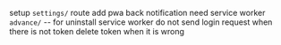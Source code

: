 setup `settings/` route
add pwa back
notification need service worker
`advance/` -- for uninstall service worker
do not send login request when there is not token
delete token when it is wrong
